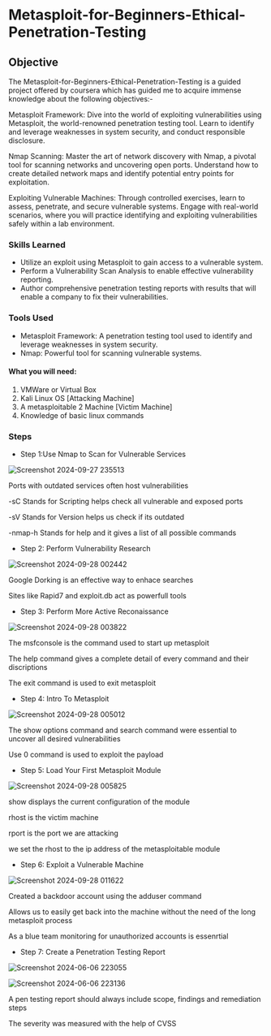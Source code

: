 # Metasploit-for-Beginners-Ethical-Penetration-Testing

## Objective

The Metasploit-for-Beginners-Ethical-Penetration-Testing is a guided project offered by coursera which has guided me to acquire immense knowledge about the following objectives:-

Metasploit Framework: Dive into the world of exploiting vulnerabilities using Metasploit, the world-renowned penetration testing tool. Learn to identify and leverage weaknesses in system security, and conduct responsible disclosure.

Nmap Scanning: Master the art of network discovery with Nmap, a pivotal tool for scanning networks and uncovering open ports. Understand how to create detailed network maps and identify potential entry points for exploitation.

Exploiting Vulnerable Machines: Through controlled exercises, learn to assess, penetrate, and secure vulnerable systems. Engage with real-world scenarios, where you will practice identifying and exploiting vulnerabilities safely within a lab environment.


### Skills Learned

- Utilize an exploit using Metasploit to gain access to a vulnerable system.
- Perform a Vulnerability Scan Analysis to enable effective vulnerability reporting.
- Author comprehensive penetration testing reports with results that will enable a company to fix their vulnerabilities.   

### Tools Used

- Metasploit Framework: A penetration testing tool used to identify and leverage weaknesses in system security.
- Nmap: Powerful tool for scanning vulnerable systems.


#### What you will need:

1. VMWare or Virtual Box
2. Kali Linux OS [Attacking Machine]
3. A metasploitable 2 Machine [Victim Machine]
4. Knowledge of basic linux commands

### Steps

- Step 1:Use Nmap to Scan for Vulnerable Services


![Screenshot 2024-09-27 235513](https://github.com/user-attachments/assets/e8d7a855-ad48-48be-bc2b-dd20a24d476f)


Ports with outdated services often host vulnerabilities

 -sC Stands for Scripting helps check all vulnerable and exposed ports

 -sV Stands for Version helps us check if its outdated 

 -nmap-h Stands for help and it gives a list of all possible commands



- Step 2: Perform  Vulnerability Research


![Screenshot 2024-09-28 002442](https://github.com/user-attachments/assets/134f46c6-80ea-4f09-8268-03afae5ef105)


 Google Dorking is an effective way to enhace searches

 Sites like Rapid7 and exploit.db act as powerfull tools



- Step 3: Perform More Active Reconaissance



![Screenshot 2024-09-28 003822](https://github.com/user-attachments/assets/57eb754b-1eb8-4556-be70-703e706c6019)


 The msfconsole is the command used to start up metasploit

 The help command gives a complete detail of every command and their discriptions

 The exit command is used to exit metasploit



- Step 4: Intro To Metasploit

 
![Screenshot 2024-09-28 005012](https://github.com/user-attachments/assets/6720e3c4-c8f4-46d9-bd78-ea10b3a70189)

 The show options command and search command were essential to uncover all desired vulnerabilities 

 Use 0 command is used to exploit the payload


- Step 5: Load Your First Metasploit Module

![Screenshot 2024-09-28 005825](https://github.com/user-attachments/assets/1cc33b4b-833e-486d-9da6-e2bfe9526856)


 show displays the current configuration of the module

 rhost is the victim machine

 rport is the port we are attacking

we set the rhost to the ip address of the metasploitable module


- Step 6: Exploit a Vulnerable Machine


![Screenshot 2024-09-28 011622](https://github.com/user-attachments/assets/f5c1a14b-c630-4598-a249-7c71141cbd05)



 Created a backdoor account using the adduser command

 Allows us to easily get back into the machine without the need of the long metasploit
 process

 As a blue team monitoring for unauthorized accounts is essenrtial


- Step 7: Create a Penetration Testing Report


![Screenshot 2024-06-06 223055](https://github.com/user-attachments/assets/d3ad1733-4e03-4699-9f24-e69e85379278)


![Screenshot 2024-06-06 223136](https://github.com/user-attachments/assets/f68affe6-f2ca-41c4-9d22-ddd7236215b3)


 A pen testing report should always include scope, findings and remediation steps 
 
 The severity was measured with the help of CVSS
